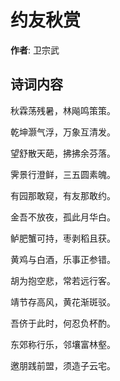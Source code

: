 # 约友秋赏

**作者**: 卫宗武

## 诗词内容

秋霖荡残暑，林飚鸣策策。

乾坤灏气浮，万象互清发。

望舒散天葩，拂拂余芬落。

霁景行澄鲜，三五圆素魄。

有园那敢窥，有友那敢约。

金吾不放夜，孤此月华白。

鲈肥蟹可持，枣剥稻且获。

黄鸡与白酒，乐事正参错。

胡为抱空悲，常若远行客。

靖节存高风，黄花渐斑驳。

吾侪于此时，何忍负杯酌。

东郊称行乐，邻壤富林壑。

邀朋践前盟，须造子云宅。

